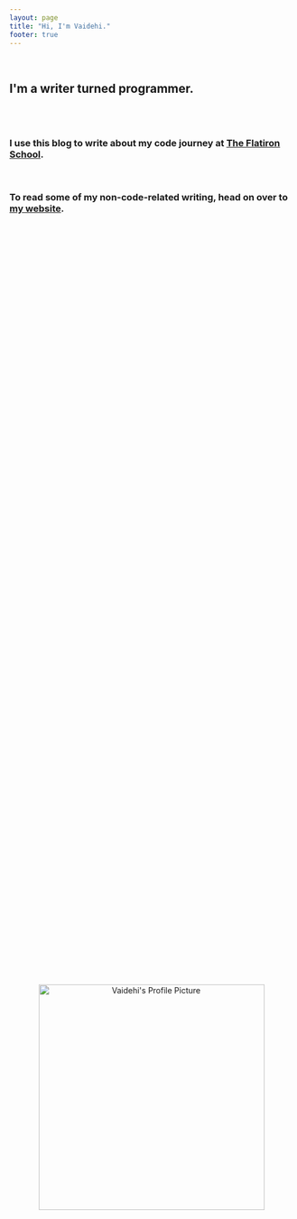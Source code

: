 ```yaml
---
layout: page
title: "Hi, I'm Vaidehi."
footer: true
---
```

<style>
img {
    position: absolute;
    top: 0; bottom:0; left: 0; right:0;
  margin: auto;
  }
</style>

<p style="text-align:center"><img src="http://vaidehi.weebly.com/uploads/2/6/6/2/2662213/6603346.jpg?1409591363" alt="Vaidehi's Profile Picture" style="width:400px;height:400px"><br></p>

<h2>I'm a writer turned programmer.</h2><br><br>

<h3>I use this blog to write about my code journey at <a href="http://www.flatironschool.com">The Flatiron School</a>.</h3><br>
<h3>To read some of my non-code-related writing, head on over to <a href="http://www.vaidehi.com">my website</a>.</h3><br>

